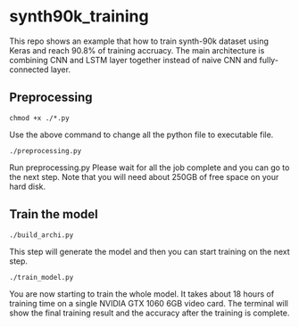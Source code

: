 # synth90k_training

This repo shows an example that how to train synth-90k dataset using Keras and reach 90.8% of training accruacy.
The main architecture is combining CNN and LSTM layer together instead of naive CNN and fully-connected layer.

## Preprocessing
`chmod +x ./*.py`

Use the above command to change all the python file to executable file.

`./preprocessing.py`

Run preprocessing.py
Please wait for all the job complete and you can go to the next step.
Note that you will need about 250GB of free space on your hard disk.


## Train the model
`./build_archi.py`

This step will generate the model and then you can start training on the next step.

`./train_model.py`

You are now starting to train the whole model.
It takes about 18 hours of training time on a single NVIDIA GTX 1060 6GB video card.
The terminal will show the final training result and the accuracy after the training is complete.
